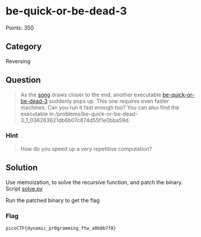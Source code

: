 # be-quick-or-be-dead-3
Points: 350

## Category
Reversing

## Question
>As the [song](https://www.youtube.com/watch?v=CTt1vk9nM9c) draws closer to the end, another executable [be-quick-or-be-dead-3](files/be-quick-or-be-dead-3) suddenly pops up. This one requires even faster machines. Can you run it fast enough too? You can also find the executable in /problems/be-quick-or-be-dead-3_1_036263621db6b07c874d55f1e0bba59d. 

### Hint
>How do you speed up a very repetitive computation?

## Solution
Use memoization, to solve the recursive function, and patch the binary. Script [solve.py](solution/solve.py)

Run the patched binary to get the flag

### Flag
`picoCTF{dynamic_pr0gramming_ftw_a0b0b7f8}`
